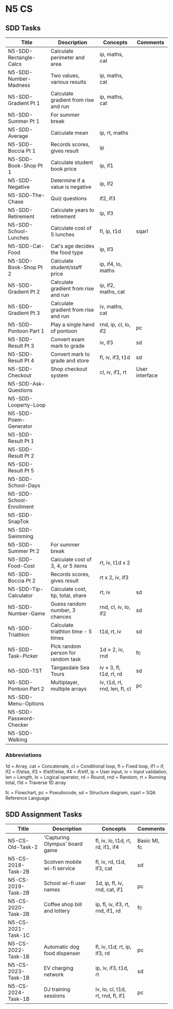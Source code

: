 # N5 CS

## SDD Tasks

| Title                    | Description                          | Concepts              | Comments |
| -----                    | -----------                          | --------              | -------- |
| N5-SDD-Rectangle-Calcs   | Calculate perimeter and area         | ip, maths, cat        |  |
| N5-SDD-Number-Madness    | Two values, various results          | ip, maths, cat        |  |
| N5-SDD-Gradient Pt 1     | Calculate gradient from rise and run | ip, maths, cat        |  |
| N5-SDD-Summer Pt 1       | For summer break                     |                       |  |
| N5-SDD-Average           | Calculate mean                       | ip, rt, maths         |  |
| N5-SDD-Boccia Pt 1       | Records scores, gives result         | ip                    |  |
| N5-SDD-Book-Shop Pt 1    | Calculate student book price         | ip, if1               |  |
| N5-SDD-Negative          | Determine if a value is negative     | ip, if2               |  |
| N5-SDD-The-Chase         | Quiz questions                       | if2, if3              |  |
| N5-SDD-Retirement        | Calculate years to retirement        | ip, if3               |  |
| N5-SDD-School-Lunches    | Calculate cost of 5 lunches          | fl, ip, t1d           | sqarl |
| N5-SDD-Cat-Food          | Cat's age decides the food type      | ip, if3               |  |
| N5-SDD-Book-Shop Pt 2    | Calculate student/staff price        | ip, if4, lo, maths    |  |
| N5-SDD-Gradient Pt 2     | Calculate gradient from rise and run | ip, if2, maths, cat   |  |
| N5-SDD-Gradient Pt 3     | Calculate gradient from rise and run | iv, maths, cat        |  |
| N5-SDD-Pontoon Part 1    | Play a single hand of pontoon        | rnd, ip, cl, lo, if2  | pc |
| N5-SDD-Result Pt 3       | Convert exam mark to grade           | iv, if3               | sd |
| N5-SDD-Result Pt 4       | Convert mark to grade and store      | fl, iv, if3, t1d      | sd |
| N5-SDD-Checkout          | Shop checkout system                 | cl, iv, if1, rt       | User interface |
| N5-SDD-Ask-Questions     | | |  |
| N5-SDD-Looperty-Loop     | | |  |
| N5-SDD-Poem-Generator    | | |  |
| N5-SDD-Result Pt 1       | | |  |
| N5-SDD-Result Pt 2       | | |  |
| N5-SDD-Result Pt 5       | | |  |
| N5-SDD-School-Days       | | |  |
| N5-SDD-School-Enrollment | | |  |
| N5-SDD-SnapTok           | | |  |
| N5-SDD-Swimming          | | |  |
| N5-SDD-Summer Pt 2       | For summer break                     |                               |  |
| N5-SDD-Food-Cost         | Calculate cost of 3, 4, or 5 items   | rt, iv, t1d x 2               |  |
| N5-SDD-Boccia Pt 2       | Records scores, gives result         | rt x 2, iv, if3               |  |
| N5-SDD-Tip-Calculator    | Calculate cost, tip, total, share    | rt, iv                        | sd |
| N5-SDD-Number-Game       | Guess random number, 3 chances       | rnd, cl, iv, lo, if2          | sd |
| N5-SDD-Triathlon         | Calculate triathlon time - 5 times   | t1d, rt, iv                   | sd |
| N5-SDD-Task-Picker       | Pick random person for random task   | 1d &times; 2, iv, rnd         | fc |
| N5-SDD-TST               | Tangasdale Sea Tours                 | iv &times; 3, fl, t1d, rt, rd | sd |
| N5-SDD-Pontoon Part 2    | Multiplayer, multiple arrays         | iv, t1d, rt, rnd, len, fl, cl | pc |
| N5-SDD-Menu-Options      | | |  |
| N5-SDD-Password-Checker  | | |  |
| N5-SDD-Walking           | | |  |


### Abbreviations

1d = Array,
cat = Concatenate,
cl = Conditional loop,
fl = Fixed loop,
if1 = if,
if2 = if/else,
if3 = if/elif/else,
if4 = if/elif,
ip = User input,
iv = Input validation,
len = Length,
lo = Logical operator,
rd = Round,
rnd = Random,
rt = Running total,
t1d = Traverse 1D array

fc = Flowchart,
pc = Pseudocode,
sd = Structure diagram,
sqarl = SQA Reference Language


## SDD Assignment Tasks

| Title              | Description                    | Concepts                          | Comments |
| -----              | -----------                    | --------                          | -------- |
| N5-CS-Old-Task-2   | 'Capturing Olympus' board game | fl, iv, lo, t1d, rt, rd, if1, if4 | Basic MI, fc |
| N5-CS-2018-Task-2B | Scotven mobile wi-fi service   | fl, iv, rd, t1d, if3, cat         | sd |
| N5-CS-2019-Task-2B | School wi-fi user names        | 1d, ip, fl, iv, rnd, cat, if1     | pc |
| N5-CS-2020-Task-2B | Coffee shop bill and lottery   | ip, fl, iv, if3, rt, rnd, if1, rd | fc |
| N5-CS-2021-Task-1C | | | |
| N5-CS-2022-Task-1B | Automatic dog food dispenser   | fl, iv, t1d, rt, ip, if3, rd      | pc |
| N5-CS-2023-Task-1B | EV charging network            | ip, iv, if3, t1d, rt              | sd |
| N5-CS-2024-Task-1B | DJ training sessions           | iv, lo, cl, t1d, rt, rnd, fl, if1 | pc |
